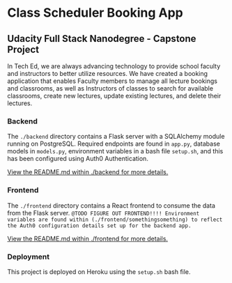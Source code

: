 # Class Scheduler Booking App

## Udacity Full Stack Nanodegree - Capstone Project

In Tech Ed, we are always advancing technology to provide school faculty and instructors to better utilize resources. We have created a booking application that enables Faculty members to manage all lecture bookings and classrooms, as well as Instructors of classes to search for available classrooms, create new lectures, update existing lectures, and delete their lectures.

### Backend

The `./backend` directory contains a Flask server with a SQLAlchemy module running on PostgreSQL. Required endpoints are found in `app.py`, database models in `models.py`, environment variables in a bash file `setup.sh`, and this has been configured using Auth0 Authentication.

[View the README.md within ./backend for more details.](./backend/README.md)

### Frontend

The `./frontend` directory contains a React frontend to consume the data from the Flask server. `@TODO FIGURE OUT FRONTEND!!!! Environment variables are found within (./frontend/somethingsomething) to reflect the Auth0 configuration details set up for the backend app.`

[View the README.md within ./frontend for more details.](./frontend/README.md)

### Deployment

This project is deployed on Heroku using the `setup.sh` bash file. 
